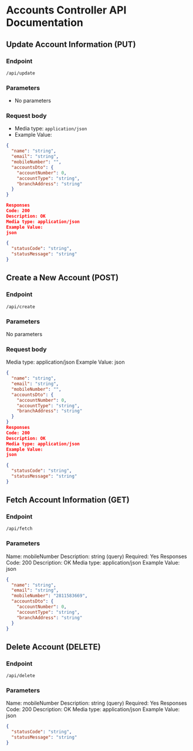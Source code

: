 # Accounts Controller API Documentation

## Update Account Information (PUT)

### Endpoint
`/api/update`

### Parameters
- No parameters

### Request body
- Media type: `application/json`
- Example Value:
```json
{
  "name": "string",
  "email": "string",
  "mobileNumber": "",
  "accountsDto": {
    "accountNumber": 0,
    "accountType": "string",
    "branchAddress": "string"
  }
}

Responses
Code: 200
Description: OK
Media type: application/json
Example Value:
json

{
  "statusCode": "string",
  "statusMessage": "string"
}
```

## Create a New Account (POST)
### Endpoint
`/api/create`

### Parameters
No parameters
### Request body
Media type: application/json
Example Value:
json
```json
{
  "name": "string",
  "email": "string",
  "mobileNumber": "",
  "accountsDto": {
    "accountNumber": 0,
    "accountType": "string",
    "branchAddress": "string"
  }
}
Responses
Code: 200
Description: OK
Media type: application/json
Example Value:
json

{
  "statusCode": "string",
  "statusMessage": "string"
}
```

## Fetch Account Information (GET)
### Endpoint
`/api/fetch`

### Parameters
Name: mobileNumber
Description: string (query)
Required: Yes
Responses
Code: 200
Description: OK
Media type: application/json
Example Value:
json
```json
{
  "name": "string",
  "email": "string",
  "mobileNumber": "2811583669",
  "accountsDto": {
    "accountNumber": 0,
    "accountType": "string",
    "branchAddress": "string"
  }
}
```

## Delete Account (DELETE)
### Endpoint
`/api/delete`

### Parameters
Name: mobileNumber
Description: string (query)
Required: Yes
Responses
Code: 200
Description: OK
Media type: application/json
Example Value:
json
```json
{
  "statusCode": "string",
  "statusMessage": "string"
}
```